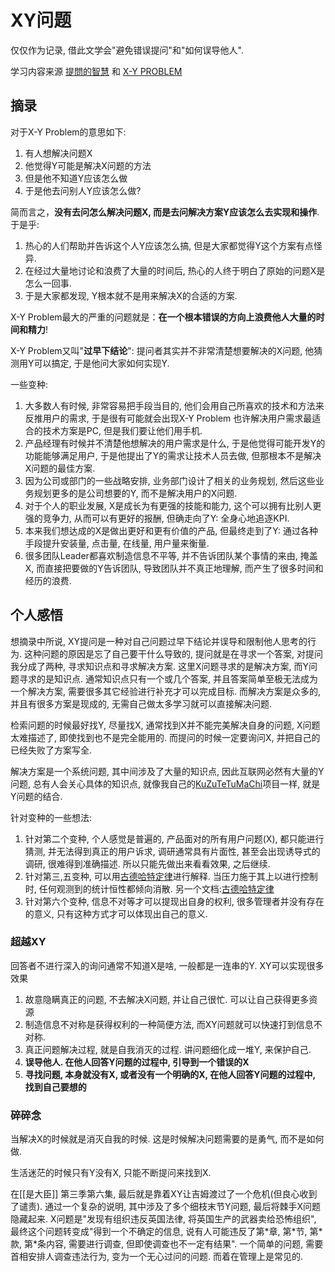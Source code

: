 # XY问题

仅仅作为记录, 借此文学会"避免错误提问"和"如何误导他人".

学习内容来源 [提問的智慧](https://github.com/ryanhanwu/How-To-Ask-Questions-The-Smart-Way) 和 [X-Y PROBLEM](https://coolshell.cn/articles/10804.html)


## 摘录

对于X\-Y Problem的意思如下:

1. 有人想解决问题X
2. 他觉得Y可能是解决X问题的方法
3. 但是他不知道Y应该怎么做
4. 于是他去问别人Y应该怎么做?

简而言之，**没有去问怎么解决问题X, 而是去问解决方案Y应该怎么去实现和操作**. 于是乎:

1. 热心的人们帮助并告诉这个人Y应该怎么搞, 但是大家都觉得Y这个方案有点怪异.
2. 在经过大量地讨论和浪费了大量的时间后, 热心的人终于明白了原始的问题X是怎么一回事.
3. 于是大家都发现, Y根本就不是用来解决X的合适的方案.

X\-Y Problem最大的严重的问题就是：**在一个根本错误的方向上浪费他人大量的时间和精力**!

X\-Y Problem又叫"**过早下结论**": 提问者其实并不非常清楚想要解决的X问题, 他猜测用Y可以搞定, 于是他问大家如何实现Y.

一些变种:

1. 大多数人有时候, 非常容易把手段当目的, 他们会用自己所喜欢的技术和方法来反推用户的需求, 于是很有可能就会出现X\-Y Problem 也许解决用户需求最适合的技术方案是PC, 但是我们要让他们用手机.
2. 产品经理有时候并不清楚他想解决的用户需求是什么, 于是他觉得可能开发Y的功能能够满足用户, 于是他提出了Y的需求让技术人员去做, 但那根本不是解决X问题的最佳方案.
3. 因为公司或部门的一些战略安排, 业务部门设计了相关的业务规划, 然后这些业务规划更多的是公司想要的Y, 而不是解决用户的X问题.
4. 对于个人的职业发展, X是成长为有更强的技能和能力, 这个可以拥有比别人更强的竞争力, 从而可以有更好的报酬, 但确走向了Y: 全身心地追逐KPI.
5. 本来我们想达成的X是做出更好和更有价值的产品, 但最终走到了Y: 通过各种手段提升安装量, 点击量, 在线量, 用户量来衡量.
6. 很多团队Leader都喜欢制造信息不平等, 并不告诉团队某个事情的来由, 掩盖X, 而直接把要做的Y告诉团队, 导致团队并不真正地理解, 而产生了很多时间和经历的浪费.


## 个人感悟

想摘录中所说, XY提问是一种对自己问题过早下结论并误导和限制他人思考的行为. 这种问题的原因是忘了自己要干什么导致的, 提问就是在寻求一个答案, 对提问我分成了两种, 寻求知识点和寻求解决方案. 这里X问题寻求的是解决方案, 而Y问题寻求的是知识点. 通常知识点只有一个或几个答案, 并且答案简单至极无法成为一个解决方案, 需要很多其它经验进行补充才可以完成目标. 而解决方案是众多的, 并且有很多方案是现成的, 无需自己做太多学习就可以直接解决问题.

检索问题的时候最好找Y, 尽量找X, 通常找到X并不能完美解决自身的问题, X问题太难描述了, 即使找到也不是完全能用的. 而提问的时候一定要询问X, 并把自己的已经失败了方案写全.

解决方案是一个系统问题, 其中间涉及了大量的知识点, 因此互联网必然有大量的Y问题,  总有人会关心具体的知识点, 就像我自己的[KuZuTeTuMaChi](https://github.com/zoroqi/KuZuTeTuMaChi)项目一样, 就是Y问题的结合.

针对变种的一些想法:
1. 针对第二个变种, 个人感觉是普遍的, 产品面对的所有用户问题\(X\), 都只能进行猜测, 并无法得到真正的用户诉求, 调研通常具有片面性, 甚至会出现诱导式的调研, 很难得到准确描述. 所以只能先做出来看看效果, 之后继续.
2. 针对第三,五变种, 可以用[古德哈特定律](https://zh.wikipedia.org/wiki/%E5%8F%A4%E5%BE%B7%E5%93%88%E7%89%B9%E5%AE%9A%E5%BE%8B)进行解释. 当压力施于其上以进行控制时, 任何观测到的统计恒性都倾向消散. 另一个文档:[古德哈特定律](https://github.com/nusr/hacker-laws-zh/blob/master/README.md#%E5%8F%A4%E5%BE%B7%E5%93%88%E7%89%B9%E5%AE%9A%E5%BE%8B-goodharts-law)
3. 针对第六个变种, 信息不对等才可以提现出自身的权利, 很多管理者并没有存在的意义, 只有这种方式才可以体现出自己的意义.

### 超越XY

回答者不进行深入的询问通常不知道X是啥, 一般都是一连串的Y. XY可以实现很多效果

1. 故意隐瞒真正的问题, 不去解决X问题, 并让自己很忙. 可以让自己获得更多资源
2. 制造信息不对称是获得权利的一种简便方法, 而XY问题就可以快速打到信息不对称.
3. 真正问题解决过程, 就是自我消灭的过程. 讲问题细化成一堆Y, 来保护自己.
4. **误导他人. 在他人回答Y问题的过程中, 引导到一个错误的X**
5. **寻找问题, 本身就没有X, 或者没有一个明确的X, 在他人回答Y问题的过程中, 找到自己要想的**

### 碎碎念

当解决X的时候就是消灭自我的时候. 这是时候解决问题需要的是勇气, 而不是如何做.

生活迷茫的时候只有Y没有X, 只能不断提问来找到X.

在[[是大臣]] 第三季第六集, 最后就是靠着XY让吉姆渡过了一个危机\(但良心收到了谴责\). 通过一个复杂的说明, 其中涉及了多个细枝末节Y问题, 最后将棘手X问题隐藏起来. X问题是"发现有组织违反英国法律, 将英国生产的武器卖给恐怖组织", 最终这个问题转变成"得到一个不确定的信息, 说有人可能违反了第\*章, 第\*节, 第\*款, 第\*条内容, 需要进行调查, 但即使调查也不一定有结果". 一个简单的问题, 需要首相安排人调查违法行为, 变为一个无心过问的问题. 而着在管理上是常见的.
